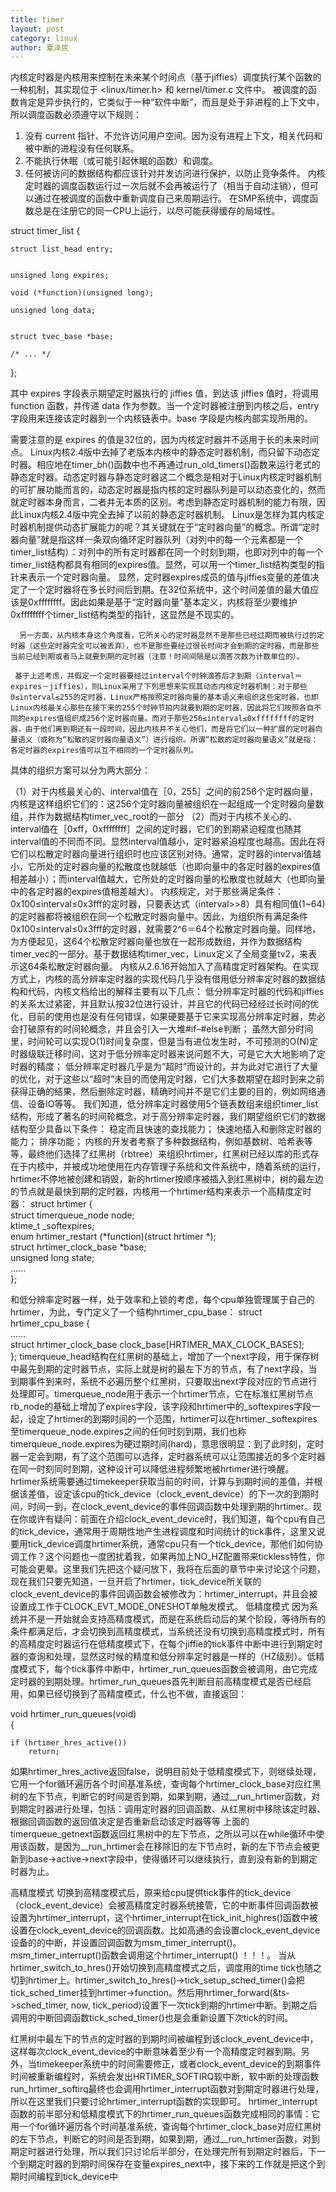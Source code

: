 ```yaml
---
title: timer
layout: post
category: linux
author: 夏泽民
---
```

内核定时器是内核用来控制在未来某个时间点（基于jiffies）调度执行某个函数的一种机制，其实现位于 <linux/timer.h> 和 kernel/timer.c 文件中。
被调度的函数肯定是异步执行的，它类似于一种“软件中断”，而且是处于非进程的上下文中，所以调度函数必须遵守以下规则：
1) 没有 current 指针、不允许访问用户空间。因为没有进程上下文，相关代码和被中断的进程没有任何联系。
2) 不能执行休眠（或可能引起休眠的函数）和调度。
3) 任何被访问的数据结构都应该针对并发访问进行保护，以防止竞争条件。
内核定时器的调度函数运行过一次后就不会再被运行了（相当于自动注销），但可以通过在被调度的函数中重新调度自己来周期运行。
在SMP系统中，调度函数总是在注册它的同一CPU上运行，以尽可能获得缓存的局域性。
<!-- more -->
struct timer_list {

    struct list_head entry;


    unsigned long expires;

    void (*function)(unsigned long);

    unsigned long data;


    struct tvec_base *base;

    /* ... */

};

其中 expires 字段表示期望定时器执行的 jiffies 值，到达该 jiffies 值时，将调用 function 函数，并传递 data 作为参数。当一个定时器被注册到内核之后，entry 字段用来连接该定时器到一个内核链表中。base 字段是内核内部实现所用的。

需要注意的是 expires 的值是32位的，因为内核定时器并不适用于长的未来时间点。
   Linux内核2.4版中去掉了老版本内核中的静态定时器机制，而只留下动态定时器。相应地在timer_bh()函数中也不再通过run_old_timers()函数来运行老式的静态定时器。动态定时器与静态定时器这二个概念是相对于Linux内核定时器机制的可扩展功能而言的，动态定时器是指内核的定时器队列是可以动态变化的，然而就定时器本身而言，二者并无本质的区别。考虑到静态定时器机制的能力有限，因此Linux内核2.4版中完全去掉了以前的静态定时器机制。 
   Linux是怎样为其内核定时器机制提供动态扩展能力的呢？其关键就在于“定时器向量”的概念。所谓“定时器向量”就是指这样一条双向循环定时器队列（对列中的每一个元素都是一个timer_list结构）：对列中的所有定时器都在同一个时刻到期，也即对列中的每一个timer_list结构都具有相同的expires值。显然，可以用一个timer_list结构类型的指针来表示一个定时器向量。 
   显然，定时器expires成员的值与jiffies变量的差值决定了一个定时器将在多长时间后到期。在32位系统中，这个时间差值的最大值应该是0xffffffff。因此如果是基于“定时器向量”基本定义，内核将至少要维护0xffffffff个timer_list结构类型的指针，这显然是不现实的。 

      另一方面，从内核本身这个角度看，它所关心的定时器显然不是那些已经过期而被执行过的定时器（这些定时器完全可以被丢弃），也不是那些要经过很长时间才会到期的定时器，而是那些当前已经到期或者马上就要到期的定时器（注意！时间间隔是以滴答次数为计数单位的）。 

     基于上述考虑，并假定一个定时器要经过interval个时钟滴答后才到期（interval＝expires－jiffies），则Linux采用了下列思想来实现其动态内核定时器机制：对于那些0≤interval≤255的定时器，Linux严格按照定时器向量的基本语义来组织这些定时器，也即Linux内核最关心那些在接下来的255个时钟节拍内就要到期的定时器，因此将它们按照各自不同的expires值组织成256个定时器向量。而对于那些256≤interval≤0xffffffff的定时器，由于他们离到期还有一段时间，因此内核并不关心他们，而是将它们以一种扩展的定时器向量语义（或称为“松散的定时器向量语义”）进行组织。所谓“松散的定时器向量语义”就是指：各定时器的expires值可以互不相同的一个定时器队列。 

具体的组织方案可以分为两大部分： 

（1）对于内核最关心的、interval值在［0，255］之间的前256个定时器向量，内核是这样组织它们的：这256个定时器向量被组织在一起组成一个定时器向量数组，并作为数据结构timer_vec_root的一部分
（2）而对于内核不关心的、interval值在［0xff，0xffffffff］之间的定时器，它们的到期紧迫程度也随其interval值的不同而不同。显然interval值越小，定时器紧迫程度也越高。因此在将它们以松散定时器向量进行组织时也应该区别对待。通常，定时器的interval值越小，它所处的定时器向量的松散度也就越低（也即向量中的各定时器的expires值相差越小）；而interval值越大，它所处的定时器向量的松散度也就越大（也即向量中的各定时器的expires值相差越大）。 
    内核规定，对于那些满足条件：0x100≤interval≤0x3fff的定时器，只要表达式（interval>>8）具有相同值(1~64)的定时器都将被组织在同一个松散定时器向量中。因此，为组织所有满足条件0x100≤interval≤0x3fff的定时器，就需要2^6＝64个松散定时器向量。同样地，为方便起见，这64个松散定时器向量也放在一起形成数组，并作为数据结构timer_vec的一部分。基于数据结构timer_vec，Linux定义了全局变量tv2，来表示这64条松散定时器向量。
    内核从2.6.16开始加入了高精度定时器架构。在实现方式上，内核的高分辨率定时器的实现代码几乎没有借用低分辨率定时器的数据结构和代码，内核文档给出的解释主要有以下几点：
低分辨率定时器的代码和jiffies的关系太过紧密，并且默认按32位进行设计，并且它的代码已经经过长时间的优化，目前的使用也是没有任何错误，如果硬要基于它来实现高分辨率定时器，势必会打破原有的时间轮概念，并且会引入一大堆#if–#else判断；
虽然大部分时间里，时间轮可以实现O(1)时间复杂度，但是当有进位发生时，不可预测的O(N)定时器级联迁移时间，这对于低分辨率定时器来说问题不大，可是它大大地影响了定时器的精度；
低分辨率定时器几乎是为“超时”而设计的，并为此对它进行了大量的优化，对于这些以“超时”未目的而使用定时器，它们大多数期望在超时到来之前获得正确的结果，然后删除定时器，精确时间并不是它们主要的目的，例如网络通信、设备IO等等。
    我们知道，低分辨率定时器使用5个链表数组来组织timer_list结构，形成了著名的时间轮概念，对于高分辨率定时器，我们期望组织它们的数据结构至少具备以下条件：
稳定而且快速的查找能力；
快速地插入和删除定时器的能力；
排序功能；
   内核的开发者考察了多种数据结构，例如基数树、哈希表等等，最终他们选择了红黑树（rbtree）来组织hrtimer，红黑树已经以库的形式存在于内核中，并被成功地使用在内存管理子系统和文件系统中，随着系统的运行，hrtimer不停地被创建和销毁，新的hrtimer按顺序被插入到红黑树中，树的最左边的节点就是最快到期的定时器，内核用一个hrtimer结构来表示一个高精度定时器：
struct hrtimer {  
    struct timerqueue_node      node;  
    ktime_t             _softexpires;  
    enum hrtimer_restart        (*function)(struct hrtimer *);  
    struct hrtimer_clock_base   *base;  
    unsigned long           state;  
        ......  
}; 

和低分辨率定时器一样，处于效率和上锁的考虑，每个cpu单独管理属于自己的hrtimer，为此，专门定义了一个结构hrtimer_cpu_base：
struct hrtimer_cpu_base {  
        ......  
    struct hrtimer_clock_base   clock_base[HRTIMER_MAX_CLOCK_BASES];  
}; 
timerqueue_head结构在红黑树的基础上，增加了一个next字段，用于保存树中最先到期的定时器节点，实际上就是树的最左下方的节点，有了next字段，当到期事件到来时，系统不必遍历整个红黑树，只要取出next字段对应的节点进行处理即可。timerqueue_node用于表示一个hrtimer节点，它在标准红黑树节点rb_node的基础上增加了expires字段，该字段和hrtimer中的_softexpires字段一起，设定了hrtimer的到期时间的一个范围，hrtimer可以在hrtimer._softexpires至timerqueue_node.expires之间的任何时刻到期，我们也称timerqueue_node.expires为硬过期时间(hard)，意思很明显：到了此时刻，定时器一定会到期，有了这个范围可以选择，定时器系统可以让范围接近的多个定时器在同一时刻同时到期，这种设计可以降低进程频繁地被hrtimer进行唤醒。
    hrtimer系统需要通过timekeeper获取当前的时间，计算与到期时间的差值，并根据该差值，设定该cpu的tick_device（clock_event_device）的下一次的到期时间，时间一到，在clock_event_device的事件回调函数中处理到期的hrtimer。现在你或许有疑问：前面在介绍clock_event_device时，我们知道，每个cpu有自己的tick_device，通常用于周期性地产生进程调度和时间统计的tick事件，这里又说要用tick_device调度hrtimer系统，通常cpu只有一个tick_device，那他们如何协调工作？这个问题也一度困扰着我，如果再加上NO_HZ配置带来tickless特性，你可能会更晕。这里我们先把这个疑问放下，我将在后面的章节中来讨论这个问题，现在我们只要先知道，一旦开启了hrtimer，tick_device所关联的clock_event_device的事件回调函数会被修改为：hrtimer_interrupt，并且会被设置成工作于CLOCK_EVT_MODE_ONESHOT单触发模式。
    低精度模式 因为系统并不是一开始就会支持高精度模式，而是在系统启动后的某个阶段，等待所有的条件都满足后，才会切换到高精度模式，当系统还没有切换到高精度模式时，所有的高精度定时器运行在低精度模式下，在每个jiffie的tick事件中断中进行到期定时器的查询和处理，显然这时候的精度和低分辨率定时器是一样的（HZ级别）。低精度模式下，每个tick事件中断中，hrtimer_run_queues函数会被调用，由它完成定时器的到期处理。hrtimer_run_queues首先判断目前高精度模式是否已经启用，如果已经切换到了高精度模式，什么也不做，直接返回：

void hrtimer_run_queues(void)  
{  

    if (hrtimer_hres_active())  
        return;  
如果hrtimer_hres_active返回false，说明目前处于低精度模式下，则继续处理，它用一个for循环遍历各个时间基准系统，查询每个hrtimer_clock_base对应红黑树的左下节点，判断它的时间是否到期，如果到期，通过__run_hrtimer函数，对到期定时器进行处理，包括：调用定时器的回调函数、从红黑树中移除该定时器、根据回调函数的返回值决定是否重新启动该定时器等等
   上面的timerqueue_getnext函数返回红黑树中的左下节点，之所以可以在while循环中使用该函数，是因为__run_hrtimer会在移除旧的左下节点时，新的左下节点会被更新到base->active->next字段中，使得循环可以继续执行，直到没有新的到期定时器为止。

高精度模式 切换到高精度模式后，原来给cpu提供tick事件的tick_device（clock_event_device）会被高精度定时器系统接管，它的中断事件回调函数被设置为hrtimer_interrupt，这个hrtimer_interrupt在tick_init_highres()函数中被设置在clock_event_device的回调函数。比如高通的会设置clock_event_device设备的的中断，并设置回调函数为msm_timer_interrupt()。msm_timer_interrupt()函数会调用这个hrtimer_interrupt() ！！！。 
当从hrtimer_switch_to_hres()开始切换到高精度模式之后，调度用的time tick也随之切到hrtimer上。hrtimer_switch_to_hres()->tick_setup_sched_timer()会把tick_sched_timer挂到hrtimer->function。然后用hrtimer_forward(&ts->sched_timer, now, tick_period)设置下一次tick到期的hrtimer中断。到期之后调用的中断回调函数tick_sched_timer()也是会重新设置下次tick的时间。

红黑树中最左下的节点的定时器的到期时间被编程到该clock_event_device中，这样每次clock_event_device的中断意味着至少有一个高精度定时器到期。另外，当timekeeper系统中的时间需要修正，或者clock_event_device的到期事件时间被重新编程时，系统会发出HRTIMER_SOFTIRQ软中断，软中断的处理函数run_hrtimer_softirq最终也会调用hrtimer_interrupt函数对到期定时器进行处理，所以在这里我们只要讨论hrtimer_interrupt函数的实现即可。 
hrtimer_interrupt函数的前半部分和低精度模式下的hrtimer_run_queues函数完成相同的事情：它用一个for循环遍历各个时间基准系统，查询每个hrtimer_clock_base对应红黑树的左下节点，判断它的时间是否到期，如果到期，通过__run_hrtimer函数，对到期定时器进行处理，所以我们只讨论后半部分，在处理完所有到期定时器后，下一个到期定时器的到期时间保存在变量expires_next中，接下来的工作就是把这个到期时间编程到tick_device中
